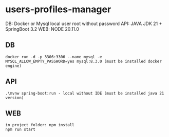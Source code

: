 # users-profiles-manager
DB: Docker or Mysql local user root without password
API: JAVA JDK 21 + SpringBoot 3.2
WEB: NODE 20.11.0

## DB
    docker run -d -p 3306:3306 --name mysql -e MYSQL_ALLOW_EMPTY_PASSWORD=yes mysql:8.3.0 (must be installed docker engine)

## API
    .\mvnw spring-boot:run - local without IDE (must be installed java 21 version)

## WEB
    in project folder: npm install
    npm run start